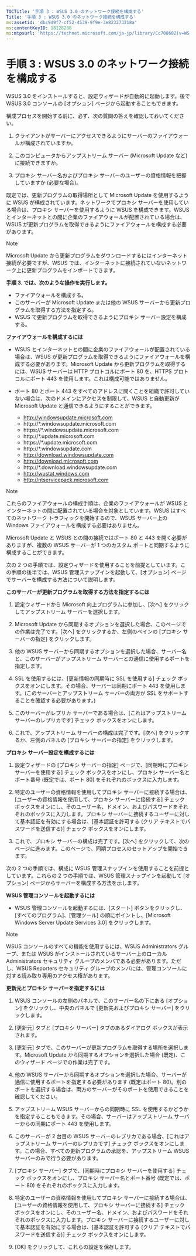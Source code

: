 ```yaml
---
TOCTitle: '手順 3 : WSUS 3.0 のネットワーク接続を構成する'
Title: '手順 3 : WSUS 3.0 のネットワーク接続を構成する'
ms:assetid: 'dbc9d9f7-cf52-4539-9f9e-3e823273218a'
ms:contentKeyID: 18128288
ms:mtpsurl: 'https://technet.microsoft.com/ja-jp/library/Cc708602(v=WS.10)'
---
```


手順 3 : WSUS 3.0 のネットワーク接続を構成する
==============================================

WSUS 3.0 をインストールすると、設定ウィザードが自動的に起動します。後で WSUS 3.0 コンソールの \[オプション\] ページから起動することもできます。

構成プロセスを開始する前に、必ず、次の質問の答えを確認しておいてください。

1. クライアントがサーバーにアクセスできるようにサーバーのファイアウォールが構成されていますか。

2. このコンピュータからアップストリーム サーバー (Microsoft Update など) に接続できますか。

3. プロキシ サーバー名およびプロキシ サーバーのユーザーの資格情報を把握していますか (必要な場合)。

既定では、更新プログラムの取得場所として Microsoft Update を使用するように WSUS が構成されています。ネットワークでプロキシ サーバーを使用している場合は、プロキシ サーバーを使用するように WSUS を構成できます。WSUS とインターネットとの間に企業のファイアウォールが配置されている場合は、WSUS が更新プログラムを取得できるようにファイアウォールを構成する必要があります。

> [!NOTE]
> Microsoft Update から更新プログラムをダウンロードするにはインターネット接続が必要ですが、WSUS では、インターネットに接続されていないネットワーク上に更新プログラムをインポートできます。 

**手順 3. では、次のような操作を実行します。**

-   ファイアウォールを構成する。
-   このサーバーが Microsoft Update または他の WSUS サーバーから更新プログラムを取得する方法を指定する。
-   WSUS で更新プログラムを取得できるようにプロキシ サーバー設定を構成する。

**ファイアウォールを構成するには**
-   WSUS とインターネットとの間に企業のファイアウォールが配置されている場合は、WSUS が更新プログラムを取得できるようにファイアウォールを構成する必要があります。Microsoft Update から更新プログラムを取得するには、WSUS サーバーは HTTP プロトコルにポート 80 を、HTTPS プロトコルにポート 443 を使用します。これは構成可能ではありません。

-   ポート 80 とポート 443 をすべてのアドレスに開くことを組織で許可していない場合は、次のドメインにアクセスを制限して、WSUS と自動更新が Microsoft Update と通信できるようにすることができます。

    -   http://windowsupdate.microsoft.com
    -   http://\*.windowsupdate.microsoft.com
    -   https://\*.windowsupdate.microsoft.com
    -   http://\*.update.microsoft.com
    -   https://\*.update.microsoft.com
    -   http://\*.windowsupdate.com
    -   http://download.windowsupdate.com
    -   http://download.microsoft.com
    -   http://\*.download.windowsupdate.com
    -   http://wustat.windows.com
    -   http://ntservicepack.microsoft.com

> [!NOTE]
> これらのファイアウォールの構成手順は、企業のファイアウォールが WSUS とインターネットの間に配置されている場合を対象としています。WSUS はすべてのネットワーク トラフィックを開始するので、WSUS サーバー上の Windows ファイアウォールを構成する必要はありません。 

Microsoft Update と WSUS との間の接続ではポート 80 と 443 を開く必要がありますが、複数の WSUS サーバーが 1 つのカスタム ポートと同期するように構成することができます。

次の 2 つの手順では、設定ウィザードを使用することを前提としています。この手順の後半では、WSUS 管理スナップインを起動して、\[オプション\] ページでサーバーを構成する方法について説明します。

**このサーバーが更新プログラムを取得する方法を指定するには**
1.  設定ウィザードから Microsoft 向上プログラムに参加し、\[次へ\] をクリックしてアップストリーム サーバーを選択します。

2.  Microsoft Update から同期するオプションを選択した場合、このページでの作業は完了です。\[次へ\] をクリックするか、左側のペインの \[プロキシ サーバーの指定\] をクリックします。

3.  他の WSUS サーバーから同期するオプションを選択した場合、サーバー名と、このサーバーがアップストリーム サーバーとの通信に使用するポートを指定します。

4.  SSL を使用するには、\[更新情報の同期時に SSL を使用する\] チェック ボックスをオンにします。その場合、サーバーは同期にポート 443 を使用します。(このサーバーとアップストリーム サーバーの両方が SSL をサポートすることを確認する必要があります。)

5.  このサーバーがレプリカ サーバーである場合は、\[これはアップストリーム サーバーのレプリカです\] チェック ボックスをオンにします。

6.  これで、アップストリーム サーバーの構成は完了です。\[次へ\] をクリックするか、左側のパネルの \[プロキシ サーバーの指定\] をクリックします。

**プロキシ サーバー設定を構成するには**
1.  設定ウィザードの \[プロキシ サーバーの指定\] ページで、\[同期時にプロキシ サーバーを使用する\] チェック ボックスをオンにし、プロキシ サーバー名とポート番号 (既定では、ポート 80) をそれぞれのボックスに入力します。

2.  特定のユーザーの資格情報を使用してプロキシ サーバーに接続する場合は、\[ユーザーの資格情報を使用して、プロキシ サーバーに接続する\] チェック ボックスをオンにし、そのユーザー名、ドメイン、およびパスワードをそれぞれのボックスに入力します。プロキシ サーバーに接続するユーザーに対して基本認証を有効にする場合は、\[基本認証を許可する (クリア テキストでパスワードを送信する)\] チェック ボックスをオンにします。

3.  これで、プロキシ サーバーの構成は完了です。\[次へ\] をクリックして、次のページに進みます。このページで、同期プロセスのセットアップを開始できます。

次の 2 つの手順では、構成に WSUS 管理スナップインを使用することを前提としています。これらの 2 つの手順では、WSUS 管理スナップインを起動して \[オプション\] ページからサーバーを構成する方法を示します。

**WSUS 管理コンソールを起動するには**
-   WSUS 管理コンソールを起動するには、\[スタート\] ボタンをクリックし、\[すべてのプログラム\]、\[管理ツール\] の順にポイントし、\[Microsoft Windows Server Update Services 3.0\] をクリックします。

> [!NOTE]
> WSUS コンソールのすべての機能を使用するには、WSUS Administrators グループ、または WSUS がインストールされているサーバー上のローカル Administrators セキュリティ グループのメンバである必要があります。ただし、WSUS Reporters セキュリティ グループのメンバには、管理コンソールに対する読み取り専用のアクセス権があります。 

**更新元とプロキシ サーバーを指定するには**
1.  WSUS コンソールの左側のパネルで、このサーバー名の下にある \[オプション\] をクリックし、中央のパネルで \[更新先およびプロキシ サーバー\] をクリックします。

2.  \[更新元\] タブと \[プロキシ サーバー\] タブのあるダイアログ ボックスが表示されます。

3.  \[更新元\] タブで、このサーバーが更新プログラムを取得する場所を選択します。Microsoft Update から同期するオプションを選択した場合 (既定)、このウィザード ページでの作業は完了です。

4.  他の WSUS サーバーから同期するオプションを選択した場合、サーバーが通信に使用するポートを指定する必要があります (既定はポート 80)。別のポートを選択する場合は、両方のサーバーがそのポートを使用できることを確認してください。

5.  アップストリーム WSUS サーバーからの同期時に SSL を使用するかどうかを指定することもできます。その場合、サーバーはアップストリーム サーバーからの同期にポート 443 を使用します。

6.  このサーバーが 2 台目の WSUS サーバーのレプリカである場合、\[これはアップストリーム サーバーのレプリカです\] チェック ボックスをオンにします。この場合、すべての更新プログラムの承認を、アップストリーム WSUS サーバーのみで行う必要があります。

7.  \[プロキシ サーバー\] タブで、\[同期時にプロキシ サーバーを使用する\] チェック ボックスをオンにし、プロキシ サーバー名とポート番号 (既定では、ポート 80) をそれぞれのボックスに入力します。

8.  特定のユーザーの資格情報を使用してプロキシ サーバーに接続する場合は、\[ユーザーの資格情報を使用して、プロキシ サーバーに接続する\] チェック ボックスをオンにし、そのユーザー名、ドメイン、およびパスワードをそれぞれのボックスに入力します。プロキシ サーバーに接続するユーザーに対して基本認証を有効にする場合は、\[基本認証を許可する (クリア テキストでパスワードを送信する)\] チェック ボックスをオンにします。

9.  \[OK\] をクリックして、これらの設定を保存します。

